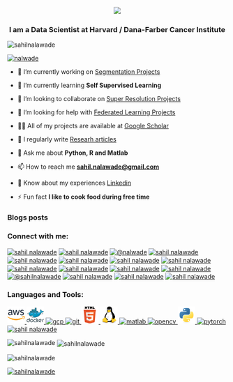 <p align="center">
  <img src="https://readme-typing-svg.herokuapp.com/?color='B87333'&lines=I+am+an+AI+Enthusiast...!;Expertise+in+Deep+Learning+and+Machine+Learning+Frameworks...!;Worked+on+Semantic+Segmentation+!;Worked+on+Instance+Segmentation+!;Worked+on+Super+Resolution+!;Data+Scientist+at+HARVARD+/+DFCI...!&font=Fira%20Code&center=true&width=800&height=50">
</p>

<h3 align="center">I am a Data Scientist at Harvard / Dana-Farber Cancer Institute </h3>

<p align="left"> <img src="https://komarev.com/ghpvc/?username=sahilnalawade&label=Profile%20views&color=0e75b6&style=flat" alt="sahilnalawade" /> </p>

<p align="left"> <a href="https://twitter.com/@nalwade" target="blank"><img src="https://img.shields.io/twitter/follow/@nalwade?logo=twitter&style=for-the-badge" alt="nalwade" /></a> </p>

- 🔭 I’m currently working on [Segmentation Projects](https://link.springer.com/chapter/10.1007/978-3-030-72084-1_40)

- 🌱 I’m currently learning **Self Supervised Learning**

- 👯 I’m looking to collaborate on [Super Resolution Projects](https://www.spiedigitallibrary.org/journals/journal-of-medical-imaging/volume-9/issue-1/016001/Brain-tumor-IDH-1p-19q-and-MGMT-molecular-classification-using/10.1117/1.JMI.9.1.016001.short)

- 🤝 I’m looking for help with [Federated Learning Projects](https://github.com/mlcommons/medical)

- 👨‍💻 All of my projects are available at [Google Scholar](https://scholar.google.com/citations?hl=en&user=NyYGcy8AAAAJ&view_op=list_works&sortby=pubdate)

- 📝 I regularly write [Researh articles](https://scholar.google.com/citations?hl=en&user=NyYGcy8AAAAJ&view_op=list_works&sortby=pubdate)

- 💬 Ask me about **Python, R and Matlab**

- 📫 How to reach me **sahil.nalawade@gmail.com**

- 📄 Know about my experiences [Linkedin](https://www.linkedin.com/in/sahilnalawade/)

- ⚡ Fun fact **I like to cook food during free time**

### Blogs posts
<!-- BLOG-POST-LIST:START -->
<!-- BLOG-POST-LIST:END -->

<h3 align="left">Connect with me:</h3>
<p align="left">
<a href="https://codepen.io/sahil nalawade" target="blank"><img align="center" src="https://raw.githubusercontent.com/rahuldkjain/github-profile-readme-generator/master/src/images/icons/Social/codepen.svg" alt="sahil nalawade" height="30" width="40" /></a>
<a href="https://dev.to/sahil_nalawade" target="blank"><img align="center" src="https://raw.githubusercontent.com/rahuldkjain/github-profile-readme-generator/master/src/images/icons/Social/devto.svg" alt="sahil nalawade" height="30" width="40" /></a>
<a href="https://twitter.com/@nalwade" target="blank"><img align="center" src="https://raw.githubusercontent.com/rahuldkjain/github-profile-readme-generator/master/src/images/icons/Social/twitter.svg" alt="@nalwade" height="30" width="40" /></a>
<a href="https://linkedin.com/in/sahil nalawade" target="blank"><img align="center" src="https://raw.githubusercontent.com/rahuldkjain/github-profile-readme-generator/master/src/images/icons/Social/linked-in-alt.svg" alt="sahil nalawade" height="30" width="40" /></a>
<a href="https://stackoverflow.com/users/sahil nalawade" target="blank"><img align="center" src="https://raw.githubusercontent.com/rahuldkjain/github-profile-readme-generator/master/src/images/icons/Social/stack-overflow.svg" alt="sahil nalawade" height="30" width="40" /></a>
<a href="https://codesandbox.com/sahil nalawade" target="blank"><img align="center" src="https://raw.githubusercontent.com/rahuldkjain/github-profile-readme-generator/master/src/images/icons/Social/codesandbox.svg" alt="sahil nalawade" height="30" width="40" /></a>
<a href="https://kaggle.com/sahil nalawade" target="blank"><img align="center" src="https://raw.githubusercontent.com/rahuldkjain/github-profile-readme-generator/master/src/images/icons/Social/kaggle.svg" alt="sahil nalawade" height="30" width="40" /></a>
<a href="https://fb.com/sahil nalawade" target="blank"><img align="center" src="https://raw.githubusercontent.com/rahuldkjain/github-profile-readme-generator/master/src/images/icons/Social/facebook.svg" alt="sahil nalawade" height="30" width="40" /></a>
<a href="https://instagram.com/sahil nalawade" target="blank"><img align="center" src="https://raw.githubusercontent.com/rahuldkjain/github-profile-readme-generator/master/src/images/icons/Social/instagram.svg" alt="sahil nalawade" height="30" width="40" /></a>
<a href="https://dribbble.com/sahil nalawade" target="blank"><img align="center" src="https://raw.githubusercontent.com/rahuldkjain/github-profile-readme-generator/master/src/images/icons/Social/dribbble.svg" alt="sahil nalawade" height="30" width="40" /></a>
<a href="https://www.behance.net/sahil nalawade" target="blank"><img align="center" src="https://raw.githubusercontent.com/rahuldkjain/github-profile-readme-generator/master/src/images/icons/Social/behance.svg" alt="sahil nalawade" height="30" width="40" /></a>
<a href="https://hashnode.com/sahil nalawade" target="blank"><img align="center" src="https://raw.githubusercontent.com/rahuldkjain/github-profile-readme-generator/master/src/images/icons/Social/hashnode.svg" alt="sahil nalawade" height="30" width="40" /></a>
<a href="https://medium.com/@sahilnalawade" target="blank"><img align="center" src="https://raw.githubusercontent.com/rahuldkjain/github-profile-readme-generator/master/src/images/icons/Social/medium.svg" alt="@sahilnalawade" height="30" width="40" /></a>
<a href="https://www.youtube.com/c/sahil nalawade" target="blank"><img align="center" src="https://raw.githubusercontent.com/rahuldkjain/github-profile-readme-generator/master/src/images/icons/Social/youtube.svg" alt="sahil nalawade" height="30" width="40" /></a>
<a href="https://www.leetcode.com/sahil nalawade" target="blank"><img align="center" src="https://raw.githubusercontent.com/rahuldkjain/github-profile-readme-generator/master/src/images/icons/Social/leet-code.svg" alt="sahil nalawade" height="30" width="40" /></a>
<a href="https://auth.geeksforgeeks.org/user/sahil nalawade" target="blank"><img align="center" src="https://raw.githubusercontent.com/rahuldkjain/github-profile-readme-generator/master/src/images/icons/Social/geeks-for-geeks.svg" alt="sahil nalawade" height="30" width="40" /></a>

<h3 align="left">Languages and Tools:</h3>
<p align="left"> <a href="https://aws.amazon.com" target="_blank" rel="noreferrer"> <img src="https://raw.githubusercontent.com/devicons/devicon/master/icons/amazonwebservices/amazonwebservices-original-wordmark.svg" alt="aws" width="40" height="40"/> </a> <a href="https://www.docker.com/" target="_blank" rel="noreferrer"> <img src="https://raw.githubusercontent.com/devicons/devicon/master/icons/docker/docker-original-wordmark.svg" alt="docker" width="40" height="40"/> </a> <a href="https://cloud.google.com" target="_blank" rel="noreferrer"> <img src="https://www.vectorlogo.zone/logos/google_cloud/google_cloud-icon.svg" alt="gcp" width="40" height="40"/> </a> <a href="https://git-scm.com/" target="_blank" rel="noreferrer"> <img src="https://www.vectorlogo.zone/logos/git-scm/git-scm-icon.svg" alt="git" width="40" height="40"/> </a> <a href="https://www.w3.org/html/" target="_blank" rel="noreferrer"> <img src="https://raw.githubusercontent.com/devicons/devicon/master/icons/html5/html5-original-wordmark.svg" alt="html5" width="40" height="40"/> </a> <a href="https://www.adobe.com/in/products/illustrator.html" target="_blank" rel="noreferrer"> <img src="https://raw.githubusercontent.com/devicons/devicon/master/icons/linux/linux-original.svg" alt="linux" width="40" height="40"/> </a> <a href="https://www.mathworks.com/" target="_blank" rel="noreferrer"> <img src="https://upload.wikimedia.org/wikipedia/commons/2/21/Matlab_Logo.png" alt="matlab" width="40" height="40"/> </a> <a href="https://www.microsoft.com/en-us/sql-server" target="_blank" rel="noreferrer"> <img src="https://www.vectorlogo.zone/logos/opencv/opencv-icon.svg" alt="opencv" width="40" height="40"/> </a> <a href="https://pandas.pydata.org/" target="_blank" rel="noreferrer"> <img 
src="https://raw.githubusercontent.com/devicons/devicon/master/icons/python/python-original.svg" alt="python" width="40" height="40"/> </a> <a href="https://pytorch.org/" target="_blank" rel="noreferrer"> <img src="https://www.vectorlogo.zone/logos/pytorch/pytorch-icon.svg" alt="pytorch" width="40" height="40"/> </a> <a href="https://scikit-learn.org/" target="_blank" rel="noreferrer"> <img

<a href="/sahil nalawade" target="blank"><img align="center" src="https://raw.githubusercontent.com/rahuldkjain/github-profile-readme-generator/master/src/images/icons/Social/rss.svg" alt="sahil nalawade" height="30" width="40" /></a>
</p>

<p><img align="left" src="https://github-readme-stats.vercel.app/api/top-langs?username=sahilnalawade&show_icons=true&locale=en&layout=compact" alt="sahilnalawade" /></p>

<p>&nbsp;<img align="center" src="https://github-readme-stats.vercel.app/api?username=sahilnalawade&show_icons=true&locale=en" alt="sahilnalawade" /></p>

<p><img align="center" src="https://github-readme-streak-stats.herokuapp.com/?user=sahilnalawade&" alt="sahilnalawade" /></p>

<p align="left"> <a href="https://github.com/ryo-ma/github-profile-trophy"><img src="https://github-profile-trophy.vercel.app/?username=sahilnalawade" alt="sahilnalawade" /></a> </p>


